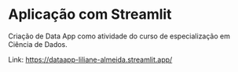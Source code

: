 # Aplicação com Streamlit

Criação de Data App como atividade do curso de especialização em Ciência de Dados.

Link: https://dataapp-liliane-almeida.streamlit.app/
